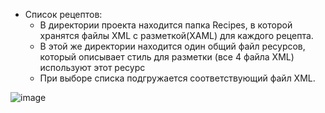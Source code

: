 - Список рецептов:
  - В директории проекта находится папка Recipes, в которой хранятся файлы XML с разметкой(XAML) для каждого рецепта.
  - В этой же директории находится один общий файл ресурсов, который описывает стиль для разметки (все 4 файла XML)
используют этот ресурс
  - При выборе списка подгружается соответствующий файл XML.

![image](https://github.com/DaniilSob2004/ListRecipes_FlowDocument/assets/106149184/eb6f5430-ed10-4fc3-ac98-1e2e2ce1e0a3)